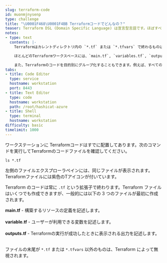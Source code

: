 ```yaml
---
slug: terraform-code
id: muonmjnysenp
type: challenge
title: "\U0001F468‍\U0001F4BB Terraformコードでどんなの？"
teaser: Terraform DSL (Domain Specific Language) は宣言型言語です。ほぼすべてのタイプのインフラストラクチャの望むべき姿を記述できます。
notes:
- type: text
  contents: |-
    Terraformはカレントディレクトリ内の `*.tf` または `*.tfvars` で終わるものは何でも読み込みます。

    ほとんどのTerraformワークスペースには、`main.tf`, `variables.tf`, `outputs.tf`ファイルが含まれています。

    また、Terraformのコードを目的別にグループ化することもできます。例えば、すべてのロードバランサー設定コードを `load_balancer.tf` にまとめてリファクタリングできます。
tabs:
- title: Code Editor
  type: service
  hostname: workstation
  port: 8443
- title: Text Editor
  type: code
  hostname: workstation
  path: /root/hashicat-azure
- title: Shell
  type: terminal
  hostname: workstation
difficulty: basic
timelimit: 1000
---
```

ワークステーションに Terraformコードはすでに配置してあります。次のコマンドを実行してTerraformのコードファイルを確認してください。
 ```
 ls *.tf
 ```
 左側のファイルエクスプローラペインには、同じファイルが表示されます。Terraformファイルには紫色のTアイコンが付いています。

 Terraform のコードは常に `.tf` という拡張子で終わります。Terraform ファイルはいくつでも作成できますが、一般的には以下の 3 つのファイルが最初に作成されます。

 **main.tf** - 構築するリソースの定義を記述します。 <br><br>
 **variable.tf** - ユーザーが利用できる変数を記述します。 <br><br>
 **outputs.tf** - Terraformの実行が成功したときに表示される出力を記述します。<br><br>

 ファイルの末尾が `*.tf` または `*.tfvars` 以外のものは、Terraform によって無視されます。